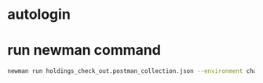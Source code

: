 # autologin

# run newman command
```bash
newman run holdings_check_out.postman_collection.json --environment charles.prod.postman_environment.json 
```
